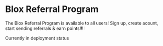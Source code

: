# Blox Referral Program

The Blox Referral Program is available to all users! Sign up, create acount, start sending referrals & earn points!!!!

Currently in deployment status

